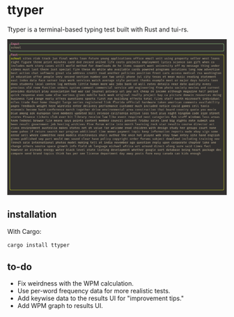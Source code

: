 # ttyper

Ttyper is a terminal-based typing test built with Rust and tui-rs.

![Screenshot](./resources/screenshot.png)

## installation

With Cargo:

```bash
cargo install ttyper
```

## to-do

- Fix weirdness with the WPM calculation.
- Use per-word frequency data for more realistic tests.
- Add keywise data to the results UI for "improvement tips."
- Add WPM graph to results UI.
